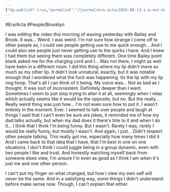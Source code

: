 ```yaml
---
{"dg-publish":true,"permalink":"/journal/era-acta/2025-08-13-i-m-not-human/"}
---
```


#Era/Acta #People/Brooklyn 

I was editing the video this morning of waxing yesterday with Bailey and Brook. It was... Weird. I was weird. I'm not sure how strange I come off to other people as, I could see people getting use to me quick enough... And I could also see people just never getting use to the quirks I have. And I knew I had them but seeing them was completely different. One time Bailey point blank asked me for the charging cord and I... Was not there, I might as well have been in a different room. I did this thing where my lip didn't move as much as my other lip. It didn't look unnatural, exactly, but it was notable enough that I wondered what the fuck was happening. Its the lip with my lip ring hoop. That's all I can think of it being. My voice was... Not as bad as I thought. It was sort of inconsistent. Definitely deeper than I want. Sometimes I seem to just stop trying to alter it at all, seemingly when I relax which actually seems like it would be the opposite, but no. But the really... Really weird thing was just how... I'm not even sure how to put it. I wasn't entirely in the moment. Ever. I seemed to talk over people and laugh at things I said that I can't even be sure are jokes, it reminded me of how my dad talks actually, but when my dad does it there's bite to it and when I do it... I think that I think I'm being funny. But I wasn't. Rarely I was, rarely I would be really funny, but mostly I wasn't. And again, I just... Didn't respect other people talking. This really got me, especially how many times I did it. And I came back to that idea that I have, that I'm best in one on one situations. I don't think I could juggle being in a group dynamic, even with two people I like and trust. And honestly watching myself back from someone elses view, I'm unsure I'm even as good as I think I am when it's just me and one other person. 

I can't put my finger on what changed, but how I view my own self will never be the same. And in a satisfying way, some things I didn't understand before make sense now. Though, I can't explain that either. 